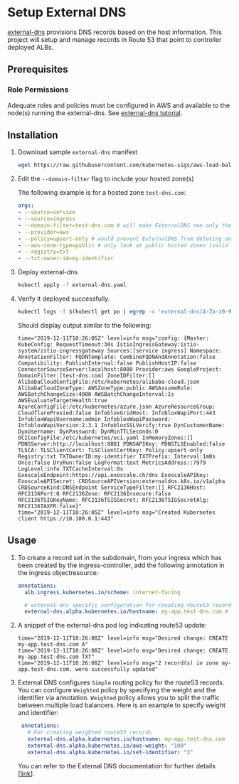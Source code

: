 # Setup External DNS
[external-dns](https://github.com/kubernetes-incubator/external-dns) provisions DNS records based on the host information. This project will setup and manage records in Route 53 that point to controller deployed ALBs.

## Prerequisites
### Role Permissions
Adequate roles and policies must be configured in AWS and available to the node(s) running the external-dns. See [external-dns tutorial](https://github.com/kubernetes-sigs/external-dns/blob/master/docs/tutorials/aws.md#iam-permissions).

## Installation
1. Download sample `external-dns` manifest

    ```bash
    wget https://raw.githubusercontent.com/kubernetes-sigs/aws-load-balancer-controller/main/docs/examples/external-dns.yaml
    ```

2. Edit the `--domain-filter` flag to include your hosted zone(s)

    The following example is for a hosted zone `test-dns.com`:

    ```yaml
    args:
    - --source=service
    - --source=ingress
    - --domain-filter=test-dns.com # will make ExternalDNS see only the hosted zones matching provided domain, omit to process all available hosted zones
    - --provider=aws
    - --policy=upsert-only # would prevent ExternalDNS from deleting any records, omit to enable full synchronization
    - --aws-zone-type=public # only look at public hosted zones (valid values are public, private or no value for both)
    - --registry=txt
    - --txt-owner-id=my-identifier
    ```

3. Deploy external-dns

    ```bash
    kubectl apply -f external-dns.yaml
    ```

4. Verify it deployed successfully.

    ```bash
    kubectl logs -f $(kubectl get po | egrep -o 'external-dns[A-Za-z0-9-]+')
    ```

    Should display output similar to the following:
    ```
    time="2019-12-11T10:26:05Z" level=info msg="config: {Master: KubeConfig: RequestTimeout:30s IstioIngressGateway:istio-system/istio-ingressgateway Sources:[service ingress] Namespace: AnnotationFilter: FQDNTemplate: CombineFQDNAndAnnotation:false Compatibility: PublishInternal:false PublishHostIP:false ConnectorSourceServer:localhost:8080 Provider:aws GoogleProject: DomainFilter:[test-dns.com] ZoneIDFilter:[] AlibabaCloudConfigFile:/etc/kubernetes/alibaba-cloud.json AlibabaCloudZoneType: AWSZoneType:public AWSAssumeRole: AWSBatchChangeSize:4000 AWSBatchChangeInterval:1s AWSEvaluateTargetHealth:true AzureConfigFile:/etc/kubernetes/azure.json AzureResourceGroup: CloudflareProxied:false InfobloxGridHost: InfobloxWapiPort:443 InfobloxWapiUsername:admin InfobloxWapiPassword: InfobloxWapiVersion:2.3.1 InfobloxSSLVerify:true DynCustomerName: DynUsername: DynPassword: DynMinTTLSeconds:0 OCIConfigFile:/etc/kubernetes/oci.yaml InMemoryZones:[] PDNSServer:http://localhost:8081 PDNSAPIKey: PDNSTLSEnabled:false TLSCA: TLSClientCert: TLSClientCertKey: Policy:upsert-only Registry:txt TXTOwnerID:my-identifier TXTPrefix: Interval:1m0s Once:false DryRun:false LogFormat:text MetricsAddress::7979 LogLevel:info TXTCacheInterval:0s ExoscaleEndpoint:https://api.exoscale.ch/dns ExoscaleAPIKey: ExoscaleAPISecret: CRDSourceAPIVersion:externaldns.k8s.io/v1alpha CRDSourceKind:DNSEndpoint ServiceTypeFilter:[] RFC2136Host: RFC2136Port:0 RFC2136Zone: RFC2136Insecure:false RFC2136TSIGKeyName: RFC2136TSIGSecret: RFC2136TSIGSecretAlg: RFC2136TAXFR:false}"
    time="2019-12-11T10:26:05Z" level=info msg="Created Kubernetes client https://10.100.0.1:443"
    ```

## Usage
1. To create a record set in the subdomain, from your ingress which has been created by the ingress-controller, add the following annotation in the ingress objectresource:

    ```yaml
    annotations:
      alb.ingress.kubernetes.io/scheme: internet-facing

      # external-dns specific configuration for creating route53 record-set
      external-dns.alpha.kubernetes.io/hostname: my-app.test-dns.com # give your domain name here
    ```

2. A snippet of the external-dns pod log indicating route53 update:

    ```
    time="2019-12-11T10:26:08Z" level=info msg="Desired change: CREATE my-app.test-dns.com A"
    time="2019-12-11T10:26:08Z" level=info msg="Desired change: CREATE my-app.test-dns.com TXT"
    time="2019-12-11T10:26:08Z" level=info msg="2 record(s) in zone my-app.test-dns.com. were successfully updated"
    ```

3. External DNS configures `Simple` routing policy for the route53 records. You can configure `Weighted` policy by specifying the weight and the identifier via annotation. `Weighted` policy allows you to split the traffic between multiple load balancers. Here is an example to specify weight and identifier:
   ```yaml
    annotations:
      # For creating weighted route53 records
      external-dns.alpha.kubernetes.io/hostname: my-app.test-dns.com
      external-dns.alpha.kubernetes.io/aws-weight: "100"
      external-dns.alpha.kubernetes.io/set-identifier: "3"
   ```
   You can refer to the External DNS documentation for further details [[link](https://github.com/kubernetes-sigs/external-dns/blob/master/docs/tutorials/aws.md#routing-policies)]. 
